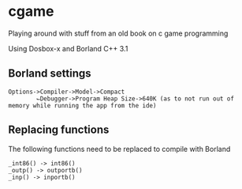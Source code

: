 # cgame

Playing around with stuff from an old book on c game programming

Using Dosbox-x and Borland C++ 3.1

## Borland settings

```
Options->Compiler->Model->Compact
        ⌙Debugger->Program Heap Size->640K (as to not run out of memory while running the app from the ide)
```

## Replacing functions

The following functions need to be replaced to compile with Borland

```
_int86() -> int86()
_outp() -> outportb()
_inp() -> inportb()
```
